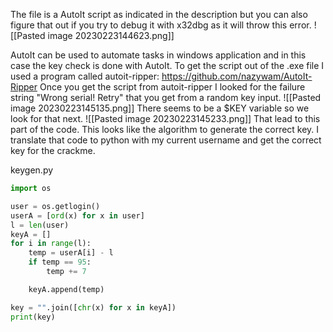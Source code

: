 The file is a AutoIt script as indicated in the description but you can also figure that out if you try to debug it with x32dbg as it will throw this error.
![[Pasted image 20230223144623.png]]

AutoIt can be used to automate tasks in windows application and in this case the key check is done with AutoIt.
To get the script out of the .exe file I used a program called autoit-ripper: https://github.com/nazywam/AutoIt-Ripper
Once you get the script from autoit-ripper I looked for the failure string "Wrong serial! Retry" that you get from a random key input.
![[Pasted image 20230223145135.png]]
There seems to be a $KEY variable so we look for that next.
![[Pasted image 20230223145233.png]]
That lead to this part of the code. This looks like the algorithm to generate the correct key. I translate that code to python with my current username and get the correct key for the crackme.

keygen.py
```python
import os

user = os.getlogin()
userA = [ord(x) for x in user]
l = len(user)
keyA = []
for i in range(l):
    temp = userA[i] - l
    if temp == 95:
        temp += 7

    keyA.append(temp)

key = "".join([chr(x) for x in keyA])
print(key)
```

